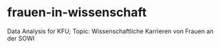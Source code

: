 # frauen-in-wissenschaft
Data Analysis for KFU; Topic: Wissenschaftliche Karrieren von Frauen an der SOWI
